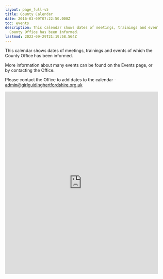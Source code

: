 ```yaml
---
layout: page_full-v5
title: County Calendar
date: 2016-03-09T07:22:50.000Z
toc: events
description: This calendar shows dates of meetings, trainings and events of which the
  County Office has been informed.
lastmod: 2022-09-29T21:19:58.564Z
---
```

This calendar shows dates of meetings, trainings and events of which the County Office has been informed.

More information about many events can be found on the Events page, or by contacting the Office.

Please contact the Office to add dates to the calendar - <admin@girlguidinghertfordshire.org.uk>

<iframe style="border: 0;" src="https://calendar.google.com/calendar/embed?src=calendar%40girlguidinghertfordshire.org.uk&amp;ctz=Europe/London"
    width="100%" height="600" frameborder="0" scrolling="no" style="max-width:100%"></iframe>

